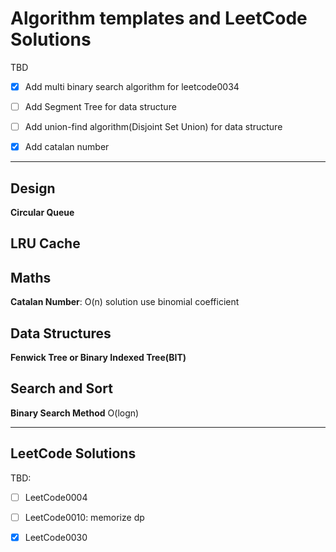 # Algorithm templates and LeetCode Solutions

TBD

-[x] Add multi binary search algorithm for leetcode0034

-[ ] Add Segment Tree for data structure

-[ ] Add union-find algorithm(Disjoint Set Union) for data structure

-[x] Add catalan number

-----
## Design

**Circular Queue**

**LRU Cache**
-----
## Maths

**Catalan Number**: O(n) solution use binomial coefficient

## Data Structures

**Fenwick Tree or  Binary Indexed Tree(BIT)**

## Search and Sort

**Binary Search Method** O(logn)

-----
## LeetCode Solutions

TBD:

-[ ] LeetCode0004 

-[ ] LeetCode0010: memorize dp

-[x] LeetCode0030